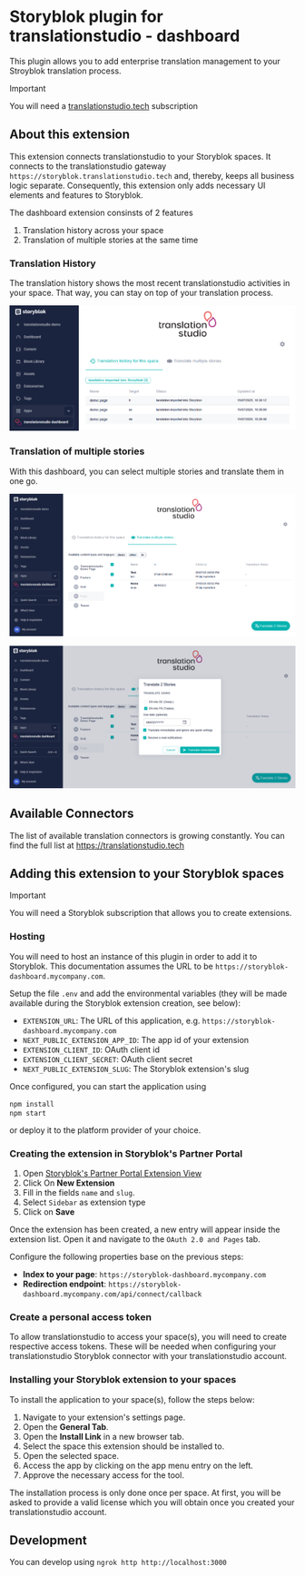 # Storyblok plugin for translationstudio - dashboard

This plugin allows you to add enterprise translation management to your Stroyblok translation process. 

> [!IMPORTANT]
> You will need a [translationstudio.tech](https://translationstudio.tech) subscription

## About this extension

This extension connects translationstudio to your Storyblok spaces. It connects to the translationstudio gateway `https://storyblok.translationstudio.tech` and, thereby, keeps all business logic separate. Consequently, this extension only adds necessary UI elements and features to Storyblok.

The dashboard extension consinsts of 2 features

1. Translation history across your space
2. Translation of multiple stories at the same time

### Translation History

The translation history shows the most recent translationstudio activities in your space. That way, you can stay on top of your translation process.

![translationstudio extension](readme-data/dashboard-1.png)

### Translation of multiple stories

With this dashboard, you can select multiple stories and translate them in one go. 

![translationstudio extension](readme-data/dashboard-2.png)

![translationstudio extension](readme-data/dashboard-3.png)

## Available Connectors

The list of available translation connectors is growing constantly. You can find the full list at https://translationstudio.tech

## Adding this extension to your Storyblok spaces

> [!IMPORTANT]
> You will need a Storyblok subscription that allows you to create extensions.

### Hosting

You will need to host an instance of this plugin in order to add it to Storyblok. This documentation assumes the URL to be `https://storyblok-dashboard.mycompany.com`.

Setup the file `.env` and add the environmental variables (they will be made available during the Storyblok extension creation, see below):

- `EXTENSION_URL`: The URL of this application, e.g. `https://storyblok-dashboard.mycompany.com`
- `NEXT_PUBLIC_EXTENSION_APP_ID`: The app id of your extension
- `EXTENSION_CLIENT_ID`: OAuth client id
- `EXTENSION_CLIENT_SECRET`: OAuth client secret
- `NEXT_PUBLIC_EXTENSION_SLUG`: The Storyblok extension's slug

Once configured, you can start the application using

```shell
npm install
npm start
```

or deploy it to the platform provider of your choice.

### Creating the extension in Storyblok's Partner Portal

1. Open [Storyblok's Partner Portal Extension View](https://app.storyblok.com/#/partner/apps)
2. Click On **New Extension**
3. Fill in the fields `name` and `slug`.
4. Select `Sidebar` as extension type
5. Click on **Save**

Once the extension has been created, a new entry will appear inside the extension list. Open it and navigate to the `OAuth 2.0 and Pages` tab.

Configure the following properties base on the previous steps:

- **Index to your page**: `https://storyblok-dashboard.mycompany.com`
- **Redirection endpoint**: `https://storyblok-dashboard.mycompany.com/api/connect/callback`

### Create a personal access token

To allow translationstudio to access your space(s), you will need to create respective access tokens. These will be needed when configuring your translationstudio Storyblok connector with your translationstudio account.

### Installing your Storyblok extension to your spaces

To install the application to your space(s), follow the steps below:

1. Navigate to your extension's settings page.
2. Open the **General Tab**.
3. Open the **Install Link** in a new browser tab.
4. Select the space this extension should be installed to.
5. Open the selected space.
6. Access the app by clicking on the app menu entry on the left.
7. Approve the necessary access for the tool.

The installation process is only done once per space. At first, you will be asked to provide a valid license which you will obtain once you created your translationstudio account.


## Development

You can develop using `ngrok http http://localhost:3000`